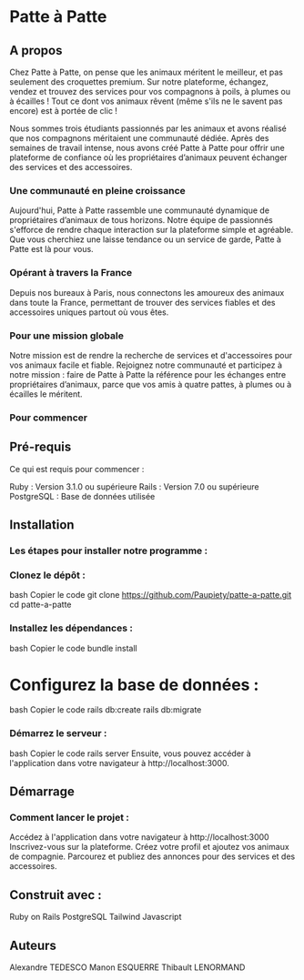 # Patte à Patte

## A propos

Chez Patte à Patte, on pense que les animaux méritent le meilleur, et pas seulement des croquettes premium. Sur notre plateforme, échangez, vendez et trouvez des services pour vos compagnons à poils, à plumes ou à écailles ! Tout ce dont vos animaux rêvent (même s'ils ne le savent pas encore) est à portée de clic !

Nous sommes trois étudiants passionnés par les animaux et avons réalisé que nos compagnons méritaient une communauté dédiée. Après des semaines de travail intense, nous avons créé Patte à Patte pour offrir une plateforme de confiance où les propriétaires d’animaux peuvent échanger des services et des accessoires.

### Une communauté en pleine croissance

Aujourd'hui, Patte à Patte rassemble une communauté dynamique de propriétaires d’animaux de tous horizons. Notre équipe de passionnés s'efforce de rendre chaque interaction sur la plateforme simple et agréable. Que vous cherchiez une laisse tendance ou un service de garde, Patte à Patte est là pour vous.

### Opérant à travers la France

Depuis nos bureaux à Paris, nous connectons les amoureux des animaux dans toute la France, permettant de trouver des services fiables et des accessoires uniques partout où vous êtes.

### Pour une mission globale

Notre mission est de rendre la recherche de services et d'accessoires pour vos animaux facile et fiable. Rejoignez notre communauté et participez à notre mission : faire de Patte à Patte la référence pour les échanges entre propriétaires d’animaux, parce que vos amis à quatre pattes, à plumes ou à écailles le méritent.

### Pour commencer

## Pré-requis

Ce qui est requis pour commencer :

Ruby : Version 3.1.0 ou supérieure
Rails : Version 7.0 ou supérieure
PostgreSQL : Base de données utilisée

## Installation

### Les étapes pour installer notre programme :

### Clonez le dépôt :

bash
Copier le code
git clone https://github.com/Paupiety/patte-a-patte.git
cd patte-a-patte

### Installez les dépendances :

bash
Copier le code
bundle install

# Configurez la base de données :

bash
Copier le code
rails db:create
rails db:migrate

### Démarrez le serveur :

bash
Copier le code
rails server
Ensuite, vous pouvez accéder à l'application dans votre navigateur à http://localhost:3000.

## Démarrage

### Comment lancer le projet :

Accédez à l'application dans votre navigateur à http://localhost:3000
Inscrivez-vous sur la plateforme.
Créez votre profil et ajoutez vos animaux de compagnie.
Parcourez et publiez des annonces pour des services et des accessoires.

## Construit avec :

Ruby on Rails 
PostgreSQL 
Tailwind 
Javascript

## Auteurs

Alexandre TEDESCO 
Manon ESQUERRE 
Thibault LENORMAND 


